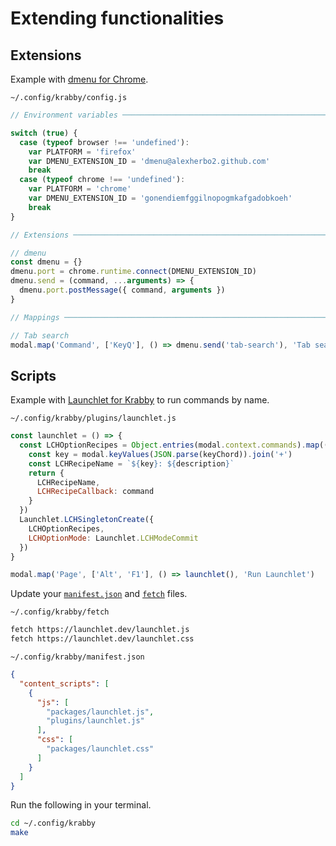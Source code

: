 # Extending functionalities

## Extensions

Example with [dmenu for Chrome].

`~/.config/krabby/config.js`

``` javascript
// Environment variables ───────────────────────────────────────────────────────

switch (true) {
  case (typeof browser !== 'undefined'):
    var PLATFORM = 'firefox'
    var DMENU_EXTENSION_ID = 'dmenu@alexherbo2.github.com'
    break
  case (typeof chrome !== 'undefined'):
    var PLATFORM = 'chrome'
    var DMENU_EXTENSION_ID = 'gonendiemfggilnopogmkafgadobkoeh'
    break
}

// Extensions ──────────────────────────────────────────────────────────────────

// dmenu
const dmenu = {}
dmenu.port = chrome.runtime.connect(DMENU_EXTENSION_ID)
dmenu.send = (command, ...arguments) => {
  dmenu.port.postMessage({ command, arguments })
}

// Mappings ────────────────────────────────────────────────────────────────────

// Tab search
modal.map('Command', ['KeyQ'], () => dmenu.send('tab-search'), 'Tab search with dmenu')
```

## Scripts

Example with [Launchlet for Krabby] to run commands by name.

`~/.config/krabby/plugins/launchlet.js`

``` javascript
const launchlet = () => {
  const LCHOptionRecipes = Object.entries(modal.context.commands).map(([keyChord, { command, description }]) => {
    const key = modal.keyValues(JSON.parse(keyChord)).join('+')
    const LCHRecipeName = `${key}: ${description}`
    return {
      LCHRecipeName,
      LCHRecipeCallback: command
    }
  })
  Launchlet.LCHSingletonCreate({
    LCHOptionRecipes,
    LCHOptionMode: Launchlet.LCHModeCommit
  })
}

modal.map('Page', ['Alt', 'F1'], () => launchlet(), 'Run Launchlet')
```

Update your [`manifest.json`](/share/krabby/manifest.json) and [`fetch`](/share/krabby/fetch) files.

`~/.config/krabby/fetch`

``` sh
fetch https://launchlet.dev/launchlet.js
fetch https://launchlet.dev/launchlet.css
```

`~/.config/krabby/manifest.json`

``` json
{
  "content_scripts": [
    {
      "js": [
        "packages/launchlet.js",
        "plugins/launchlet.js"
      ],
      "css": [
        "packages/launchlet.css"
      ]
    }
  ]
}
```

Run the following in your terminal.

``` sh
cd ~/.config/krabby
make
```

[dmenu for Chrome]: https://github.com/alexherbo2/chrome-dmenu
[Launchlet for Krabby]: https://github.com/alexherbo2/krabby-launchlet
